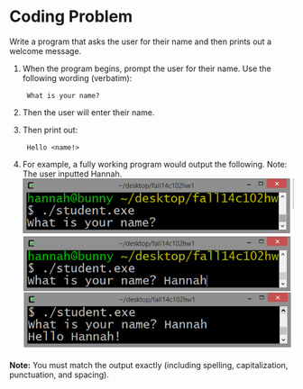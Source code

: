 Coding Problem
==============

Write a program that asks the user for their name and then prints out a welcome message.

1. When the program begins, prompt the user for their name. Use the following wording (verbatim):
                  
        What is your name? 

2. Then the user will enter their name.
                   

3. Then print out: 

        Hello <name!>
                            
4. For example, a fully working program would output the following. 
Note: The user inputted Hannah. 
![sample output](output.png)

**Note:**  You must match the output exactly (including spelling, capitalization, punctuation, and spacing). 

